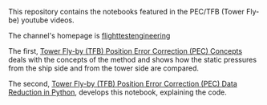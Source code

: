 This repository contains the notebooks featured in the PEC/TFB (Tower Fly-be) youtube videos.

The channel's homepage is [flighttestengineering](https://www.youtube.com/@flighttestengineering)

The first, [Tower Fly-by (TFB) Position Error Correction (PEC) Concepts](https://youtu.be/my0W5I4Blv0)  deals with the concepts of the method and shows how the static pressures from the ship side and from the tower side are compared.

The second, [Tower Fly-by (TFB) Position Error Correction (PEC) Data Reduction in Python](https://youtu.be/S-FPpYMKRg4), develops this notebook, explaining the code.
